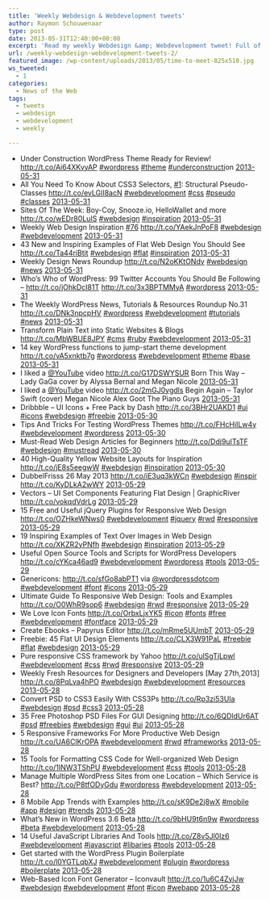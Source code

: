 ```yaml
---
title: 'Weekly Webdesign & Webdevelopment tweets'
author: Raymon Schouwenaar
type: post
date: 2013-05-31T12:40:00+00:00
excerpt: 'Read my weekly Webdesign &amp; Webdevelopment tweet! Full of Webdesign, Webdevelopment, Wordpress and more...'
url: /weekly-webdesign-webdevelopment-tweets-2/
featured_image: /wp-content/uploads/2013/05/time-to-meet-825x510.jpg
ws_tweeted:
  - 1
categories:
  - News of the Web
tags:
  - tweets
  - webdesign
  - webdevelopment
  - weekly

---
```

<ul class="ws_tweet_list">
  <li class="ws_tweet">
    Under Construction WordPress Theme Ready for Review! <a href="http://t.co/Ai64XKvyAP" rel="nofollow">http://t.co/Ai64XKvyAP</a> <a href="http://search.twitter.com/search?q=%23wordpress">#wordpress</a> <a href="http://search.twitter.com/search?q=%23theme">#theme</a> <a href="http://search.twitter.com/search?q=%23underconstructi">#underconstructi</a>on <a class="ws_tweet_time" href="http://twitter.com/rsschouwenaar/statuses/340588178169802752">2013-05-31</a>
  </li>
  <li class="ws_tweet">
    All You Need To Know About CSS3 Selectors, <a href="http://search.twitter.com/search?q=%231">#1</a>: Structural Pseudo-Classes <a href="http://t.co/evLGlI8acN" rel="nofollow">http://t.co/evLGlI8acN</a> <a href="http://search.twitter.com/search?q=%23webdevelopment">#webdevelopment</a> <a href="http://search.twitter.com/search?q=%23css">#css</a> <a href="http://search.twitter.com/search?q=%23pseudo">#pseudo</a> <a href="http://search.twitter.com/search?q=%23classes">#classes</a> <a class="ws_tweet_time" href="http://twitter.com/rsschouwenaar/statuses/340587782370111488">2013-05-31</a>
  </li>
  <li class="ws_tweet">
    Sites Of The Week: Boy-Coy, Snooze.io, HelloWallet and more <a href="http://t.co/wEDr80LuIS" rel="nofollow">http://t.co/wEDr80LuIS</a> <a href="http://search.twitter.com/search?q=%23webdesign">#webdesign</a> <a href="http://search.twitter.com/search?q=%23inspiration">#inspiration</a> <a class="ws_tweet_time" href="http://twitter.com/rsschouwenaar/statuses/340586878787002369">2013-05-31</a>
  </li>
  <li class="ws_tweet">
    Weekly Web Design Inspiration <a href="http://search.twitter.com/search?q=%2376">#76</a> <a href="http://t.co/YAekJnPoF8" rel="nofollow">http://t.co/YAekJnPoF8</a> <a href="http://search.twitter.com/search?q=%23webdesign">#webdesign</a> <a href="http://search.twitter.com/search?q=%23webdevelopment">#webdevelopment</a> <a class="ws_tweet_time" href="http://twitter.com/rsschouwenaar/statuses/340586317140332545">2013-05-31</a>
  </li>
  <li class="ws_tweet">
    43 New and Inspiring Examples of Flat Web Design You Should See <a href="http://t.co/Ta44riBtit" rel="nofollow">http://t.co/Ta44riBtit</a> <a href="http://search.twitter.com/search?q=%23webdesign">#webdesign</a> <a href="http://search.twitter.com/search?q=%23flat">#flat</a> <a href="http://search.twitter.com/search?q=%23inspiration">#inspiration</a> <a class="ws_tweet_time" href="http://twitter.com/rsschouwenaar/statuses/340508560519733249">2013-05-31</a>
  </li>
  <li class="ws_tweet">
    Weekly Design News Roundup <a href="http://t.co/N2oKKtONdv" rel="nofollow">http://t.co/N2oKKtONdv</a> <a href="http://search.twitter.com/search?q=%23webdesign">#webdesign</a> <a href="http://search.twitter.com/search?q=%23news">#news</a> <a class="ws_tweet_time" href="http://twitter.com/rsschouwenaar/statuses/340507811958120448">2013-05-31</a>
  </li>
  <li class="ws_tweet">
    Who&#8217;s Who of WordPress: 99 Twitter Accounts You Should Be Following &#8211; <a href="http://t.co/jOhkDcI81T" rel="nofollow">http://t.co/jOhkDcI81T</a> <a href="http://t.co/3x3BPTMMyA" rel="nofollow">http://t.co/3x3BPTMMyA</a> <a href="http://search.twitter.com/search?q=%23wordpress">#wordpress</a> <a class="ws_tweet_time" href="http://twitter.com/rsschouwenaar/statuses/340507393328807937">2013-05-31</a>
  </li>
  <li class="ws_tweet">
    The Weekly WordPress News, Tutorials & Resources Roundup No.31 <a href="http://t.co/DNk3npcpHV" rel="nofollow">http://t.co/DNk3npcpHV</a> <a href="http://search.twitter.com/search?q=%23wordpress">#wordpress</a> <a href="http://search.twitter.com/search?q=%23webdevelopment">#webdevelopment</a> <a href="http://search.twitter.com/search?q=%23tutorials">#tutorials</a> <a href="http://search.twitter.com/search?q=%23news">#news</a> <a class="ws_tweet_time" href="http://twitter.com/rsschouwenaar/statuses/340506982144430080">2013-05-31</a>
  </li>
  <li class="ws_tweet">
    Transform Plain Text into Static Websites & Blogs <a href="http://t.co/MbWBUE8JPY" rel="nofollow">http://t.co/MbWBUE8JPY</a> <a href="http://search.twitter.com/search?q=%23cms">#cms</a> <a href="http://search.twitter.com/search?q=%23ruby">#ruby</a> <a href="http://search.twitter.com/search?q=%23webdevelopment">#webdevelopment</a> <a class="ws_tweet_time" href="http://twitter.com/rsschouwenaar/statuses/340503045844652032">2013-05-31</a>
  </li>
  <li class="ws_tweet">
    14 key WordPress functions to jump-start theme development <a href="http://t.co/vA5xnktb7g" rel="nofollow">http://t.co/vA5xnktb7g</a> <a href="http://search.twitter.com/search?q=%23wordpress">#wordpress</a> <a href="http://search.twitter.com/search?q=%23webdevelopment">#webdevelopment</a> <a href="http://search.twitter.com/search?q=%23theme">#theme</a> <a href="http://search.twitter.com/search?q=%23base">#base</a> <a class="ws_tweet_time" href="http://twitter.com/rsschouwenaar/statuses/340502191506857985">2013-05-31</a>
  </li>
  <li class="ws_tweet">
    I liked a <a href="http://twitter.com/YouTube">@YouTube</a> video <a href="http://t.co/G17DSWYSUR" rel="nofollow">http://t.co/G17DSWYSUR</a> Born This Way &#8211; Lady GaGa cover by Alyssa Bernal and Megan Nicole <a class="ws_tweet_time" href="http://twitter.com/rsschouwenaar/statuses/340496543956234241">2013-05-31</a>
  </li>
  <li class="ws_tweet">
    I liked a <a href="http://twitter.com/YouTube">@YouTube</a> video <a href="http://t.co/2mGJ0ygdls" rel="nofollow">http://t.co/2mGJ0ygdls</a> Begin Again &#8211; Taylor Swift (cover) Megan Nicole Alex Goot The Piano Guys <a class="ws_tweet_time" href="http://twitter.com/rsschouwenaar/statuses/340495514590117888">2013-05-31</a>
  </li>
  <li class="ws_tweet">
    Dribbble &#8211; UI Icons + Free Pack by Dash <a href="http://t.co/3BHr2UAKD1" rel="nofollow">http://t.co/3BHr2UAKD1</a> <a href="http://search.twitter.com/search?q=%23ui">#ui</a> <a href="http://search.twitter.com/search?q=%23icons">#icons</a> <a href="http://search.twitter.com/search?q=%23webdesign">#webdesign</a> <a href="http://search.twitter.com/search?q=%23freebie">#freebie</a> <a class="ws_tweet_time" href="http://twitter.com/rsschouwenaar/statuses/340096135324651520">2013-05-30</a>
  </li>
  <li class="ws_tweet">
    Tips And Tricks For Testing WordPress Themes <a href="http://t.co/FHcHiILw4y" rel="nofollow">http://t.co/FHcHiILw4y</a> <a href="http://search.twitter.com/search?q=%23webdevelopment">#webdevelopment</a> <a href="http://search.twitter.com/search?q=%23wordpress">#wordpress</a> <a class="ws_tweet_time" href="http://twitter.com/rsschouwenaar/statuses/340091324738977793">2013-05-30</a>
  </li>
  <li class="ws_tweet">
    Must-Read Web Design Articles for Beginners <a href="http://t.co/Ddj9uITsTF" rel="nofollow">http://t.co/Ddj9uITsTF</a> <a href="http://search.twitter.com/search?q=%23webdesign">#webdesign</a> <a href="http://search.twitter.com/search?q=%23mustread">#mustread</a> <a class="ws_tweet_time" href="http://twitter.com/rsschouwenaar/statuses/340005914067226626">2013-05-30</a>
  </li>
  <li class="ws_tweet">
    40 High-Quality Yellow Website Layouts for Inspiration <a href="http://t.co/jE8s5eegwW" rel="nofollow">http://t.co/jE8s5eegwW</a> <a href="http://search.twitter.com/search?q=%23webdesign">#webdesign</a> <a href="http://search.twitter.com/search?q=%23inspiration">#inspiration</a> <a class="ws_tweet_time" href="http://twitter.com/rsschouwenaar/statuses/340005598303240192">2013-05-30</a>
  </li>
  <li class="ws_tweet">
    DubbelFrisss 26 May 2013 <a href="http://t.co/iE3uq3kWCn" rel="nofollow">http://t.co/iE3uq3kWCn</a> <a href="http://search.twitter.com/search?q=%23webdesign">#webdesign</a> <a href="http://search.twitter.com/search?q=%23inspir">#inspir</a> <a href="http://t.co/KyDLkA2wWY" rel="nofollow">http://t.co/KyDLkA2wWY</a> <a class="ws_tweet_time" href="http://twitter.com/rsschouwenaar/statuses/339792201741647872">2013-05-29</a>
  </li>
  <li class="ws_tweet">
    Vectors &#8211; UI Set Components Featuring Flat Design | GraphicRiver <a href="http://t.co/vokqdVdrLg" rel="nofollow">http://t.co/vokqdVdrLg</a> <a class="ws_tweet_time" href="http://twitter.com/rsschouwenaar/statuses/339791986548690944">2013-05-29</a>
  </li>
  <li class="ws_tweet">
    15 Free and Useful jQuery Plugins for Responsive Web Design <a href="http://t.co/OZHkeWNws0" rel="nofollow">http://t.co/OZHkeWNws0</a> <a href="http://search.twitter.com/search?q=%23webdevelopment">#webdevelopment</a> <a href="http://search.twitter.com/search?q=%23jquery">#jquery</a> <a href="http://search.twitter.com/search?q=%23rwd">#rwd</a> <a href="http://search.twitter.com/search?q=%23responsive">#responsive</a> <a class="ws_tweet_time" href="http://twitter.com/rsschouwenaar/statuses/339765550714593280">2013-05-29</a>
  </li>
  <li class="ws_tweet">
    19 Inspiring Examples of Text Over Images in Web Design <a href="http://t.co/XKZR2yPNfh" rel="nofollow">http://t.co/XKZR2yPNfh</a> <a href="http://search.twitter.com/search?q=%23webdesign">#webdesign</a> <a href="http://search.twitter.com/search?q=%23inspiration">#inspiration</a> <a class="ws_tweet_time" href="http://twitter.com/rsschouwenaar/statuses/339764948290912256">2013-05-29</a>
  </li>
  <li class="ws_tweet">
    Useful Open Source Tools and Scripts for WordPress Developers <a href="http://t.co/cYKca46ad9" rel="nofollow">http://t.co/cYKca46ad9</a> <a href="http://search.twitter.com/search?q=%23webdevelopment">#webdevelopment</a> <a href="http://search.twitter.com/search?q=%23wordpress">#wordpress</a> <a href="http://search.twitter.com/search?q=%23tools">#tools</a> <a class="ws_tweet_time" href="http://twitter.com/rsschouwenaar/statuses/339762970471038976">2013-05-29</a>
  </li>
  <li class="ws_tweet">
    Genericons: <a href="http://t.co/sfGo8abPT1" rel="nofollow">http://t.co/sfGo8abPT1</a> via <a href="http://twitter.com/wordpressdotcom">@wordpressdotcom</a> <a href="http://search.twitter.com/search?q=%23webdevelopment">#webdevelopment</a> <a href="http://search.twitter.com/search?q=%23font">#font</a> <a href="http://search.twitter.com/search?q=%23icons">#icons</a> <a class="ws_tweet_time" href="http://twitter.com/rsschouwenaar/statuses/339716090684919809">2013-05-29</a>
  </li>
  <li class="ws_tweet">
    Ultimate Guide To Responsive Web Design: Tools and Examples <a href="http://t.co/O0WhR9sop6" rel="nofollow">http://t.co/O0WhR9sop6</a> <a href="http://search.twitter.com/search?q=%23webdesign">#webdesign</a> <a href="http://search.twitter.com/search?q=%23rwd">#rwd</a> <a href="http://search.twitter.com/search?q=%23responsive">#responsive</a> <a class="ws_tweet_time" href="http://twitter.com/rsschouwenaar/statuses/339688448657072128">2013-05-29</a>
  </li>
  <li class="ws_tweet">
    We Love Icon Fonts <a href="http://t.co/OrbxLjxYK5" rel="nofollow">http://t.co/OrbxLjxYK5</a> <a href="http://search.twitter.com/search?q=%23icon">#icon</a> <a href="http://search.twitter.com/search?q=%23fonts">#fonts</a> <a href="http://search.twitter.com/search?q=%23free">#free</a> <a href="http://search.twitter.com/search?q=%23webdevelopment">#webdevelopment</a> <a href="http://search.twitter.com/search?q=%23fontface">#fontface</a> <a class="ws_tweet_time" href="http://twitter.com/rsschouwenaar/statuses/339677809570095104">2013-05-29</a>
  </li>
  <li class="ws_tweet">
    Create Ebooks &#8211; Papyrus Editor <a href="http://t.co/mRme5UUmbT" rel="nofollow">http://t.co/mRme5UUmbT</a> <a class="ws_tweet_time" href="http://twitter.com/rsschouwenaar/statuses/339664946461827072">2013-05-29</a>
  </li>
  <li class="ws_tweet">
    Freebie: 45 Flat UI Design Elements <a href="http://t.co/CLX3W91PaL" rel="nofollow">http://t.co/CLX3W91PaL</a> <a href="http://search.twitter.com/search?q=%23freebie">#freebie</a> <a href="http://search.twitter.com/search?q=%23flat">#flat</a> <a href="http://search.twitter.com/search?q=%23webdesign">#webdesign</a> <a class="ws_tweet_time" href="http://twitter.com/rsschouwenaar/statuses/339647990790762497">2013-05-29</a>
  </li>
  <li class="ws_tweet">
    Pure responsive CSS framework by Yahoo <a href="http://t.co/ulSgTjLpwl" rel="nofollow">http://t.co/ulSgTjLpwl</a> <a href="http://search.twitter.com/search?q=%23webdevelopment">#webdevelopment</a> <a href="http://search.twitter.com/search?q=%23css">#css</a> <a href="http://search.twitter.com/search?q=%23rwd">#rwd</a> <a href="http://search.twitter.com/search?q=%23responsive">#responsive</a> <a class="ws_tweet_time" href="http://twitter.com/rsschouwenaar/statuses/339647751484743680">2013-05-29</a>
  </li>
  <li class="ws_tweet">
    Weekly Fresh Resources for Designers and Developers [May 27th,2013] <a href="http://t.co/8PqLva4hPO" rel="nofollow">http://t.co/8PqLva4hPO</a> <a href="http://search.twitter.com/search?q=%23webdesign">#webdesign</a> <a href="http://search.twitter.com/search?q=%23webdevelopment">#webdevelopment</a> <a href="http://search.twitter.com/search?q=%23resources">#resources</a> <a class="ws_tweet_time" href="http://twitter.com/rsschouwenaar/statuses/339478000527634432">2013-05-28</a>
  </li>
  <li class="ws_tweet">
    Convert PSD to CSS3 Easily With CSS3Ps <a href="http://t.co/Rp3zi53Ula" rel="nofollow">http://t.co/Rp3zi53Ula</a> <a href="http://search.twitter.com/search?q=%23webdesign">#webdesign</a> <a href="http://search.twitter.com/search?q=%23psd">#psd</a> <a href="http://search.twitter.com/search?q=%23css3">#css3</a> <a class="ws_tweet_time" href="http://twitter.com/rsschouwenaar/statuses/339477672356872192">2013-05-28</a>
  </li>
  <li class="ws_tweet">
    35 Free Photoshop PSD Files For GUI Designing <a href="http://t.co/6QDldUr6AT" rel="nofollow">http://t.co/6QDldUr6AT</a> <a href="http://search.twitter.com/search?q=%23psd">#psd</a> <a href="http://search.twitter.com/search?q=%23freebies">#freebies</a> <a href="http://search.twitter.com/search?q=%23webdesign">#webdesign</a> <a href="http://search.twitter.com/search?q=%23gui">#gui</a> <a href="http://search.twitter.com/search?q=%23ui">#ui</a> <a class="ws_tweet_time" href="http://twitter.com/rsschouwenaar/statuses/339477337383006209">2013-05-28</a>
  </li>
  <li class="ws_tweet">
    5 Responsive Frameworks For More Productive Web Design <a href="http://t.co/UA6ClKrOPA" rel="nofollow">http://t.co/UA6ClKrOPA</a> <a href="http://search.twitter.com/search?q=%23webdevelopment">#webdevelopment</a> <a href="http://search.twitter.com/search?q=%23rwd">#rwd</a> <a href="http://search.twitter.com/search?q=%23frameworks">#frameworks</a> <a class="ws_tweet_time" href="http://twitter.com/rsschouwenaar/statuses/339477007199002625">2013-05-28</a>
  </li>
  <li class="ws_tweet">
    15 Tools for Formatting CSS Code for Well-organized Web Design <a href="http://t.co/1INW3TShPU" rel="nofollow">http://t.co/1INW3TShPU</a> <a href="http://search.twitter.com/search?q=%23webdevelopment">#webdevelopment</a> <a href="http://search.twitter.com/search?q=%23css">#css</a> <a href="http://search.twitter.com/search?q=%23tools">#tools</a> <a class="ws_tweet_time" href="http://twitter.com/rsschouwenaar/statuses/339476677891592193">2013-05-28</a>
  </li>
  <li class="ws_tweet">
    Manage Multiple WordPress Sites from one Location &#8211; Which Service is Best? <a href="http://t.co/P8tfODyGdu" rel="nofollow">http://t.co/P8tfODyGdu</a> <a href="http://search.twitter.com/search?q=%23wordpress">#wordpress</a> <a href="http://search.twitter.com/search?q=%23webdevelopment">#webdevelopment</a> <a class="ws_tweet_time" href="http://twitter.com/rsschouwenaar/statuses/339476371225063424">2013-05-28</a>
  </li>
  <li class="ws_tweet">
    8 Mobile App Trends with Examples <a href="http://t.co/sK9De2j8wX" rel="nofollow">http://t.co/sK9De2j8wX</a> <a href="http://search.twitter.com/search?q=%23mobile">#mobile</a> <a href="http://search.twitter.com/search?q=%23app">#app</a> <a href="http://search.twitter.com/search?q=%23design">#design</a> <a href="http://search.twitter.com/search?q=%23trends">#trends</a> <a class="ws_tweet_time" href="http://twitter.com/rsschouwenaar/statuses/339475819174969345">2013-05-28</a>
  </li>
  <li class="ws_tweet">
    What’s New in WordPress 3.6 Beta <a href="http://t.co/9bHU9t6n9w" rel="nofollow">http://t.co/9bHU9t6n9w</a> <a href="http://search.twitter.com/search?q=%23wordpress">#wordpress</a> <a href="http://search.twitter.com/search?q=%23beta">#beta</a> <a href="http://search.twitter.com/search?q=%23webdevelopment">#webdevelopment</a> <a class="ws_tweet_time" href="http://twitter.com/rsschouwenaar/statuses/339475304621961216">2013-05-28</a>
  </li>
  <li class="ws_tweet">
    14 Useful JavaScript Libraries And Tools <a href="http://t.co/Z8v5Jl0lz6" rel="nofollow">http://t.co/Z8v5Jl0lz6</a> <a href="http://search.twitter.com/search?q=%23webdevelopment">#webdevelopment</a> <a href="http://search.twitter.com/search?q=%23javascript">#javascript</a> <a href="http://search.twitter.com/search?q=%23libaries">#libaries</a> <a href="http://search.twitter.com/search?q=%23tools">#tools</a> <a class="ws_tweet_time" href="http://twitter.com/rsschouwenaar/statuses/339474685525893121">2013-05-28</a>
  </li>
  <li class="ws_tweet">
    Get started with the WordPress Plugin Boilerplate <a href="http://t.co/l0YGTLqbXJ" rel="nofollow">http://t.co/l0YGTLqbXJ</a> <a href="http://search.twitter.com/search?q=%23webdevelopment">#webdevelopment</a> <a href="http://search.twitter.com/search?q=%23plugin">#plugin</a> <a href="http://search.twitter.com/search?q=%23wordpress">#wordpress</a> <a href="http://search.twitter.com/search?q=%23boilerplate">#boilerplate</a> <a class="ws_tweet_time" href="http://twitter.com/rsschouwenaar/statuses/339474448791007232">2013-05-28</a>
  </li>
  <li class="ws_tweet">
    Web-Based Icon Font Generator – Iconvault <a href="http://t.co/1u6C4ZyjJw" rel="nofollow">http://t.co/1u6C4ZyjJw</a> <a href="http://search.twitter.com/search?q=%23webdesign">#webdesign</a> <a href="http://search.twitter.com/search?q=%23webdevelopment">#webdevelopment</a> <a href="http://search.twitter.com/search?q=%23font">#font</a> <a href="http://search.twitter.com/search?q=%23icon">#icon</a> <a href="http://search.twitter.com/search?q=%23webapp">#webapp</a> <a class="ws_tweet_time" href="http://twitter.com/rsschouwenaar/statuses/339474142858457089">2013-05-28</a>
  </li>
</ul>